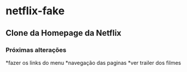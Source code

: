 # netflix-fake

## Clone da Homepage da Netflix 

### Próximas alterações
*fazer os links do menu
*navegação das paginas
*ver trailer dos filmes
